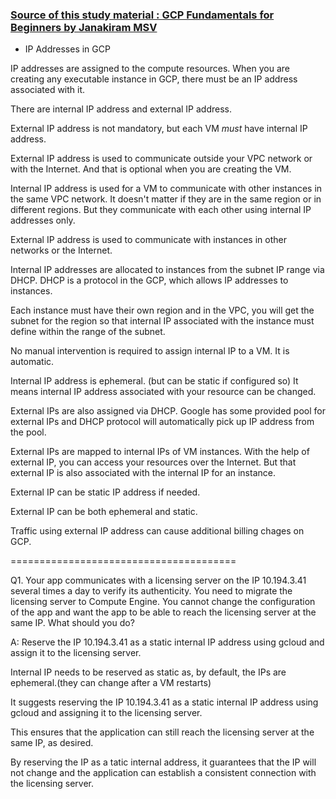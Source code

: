 ### [Source of this study material : GCP Fundamentals for Beginners by Janakiram MSV](https://www.udemy.com/course/google-cloud-platform-gcp-fundamentals-for-beginners/)


* IP Addresses in GCP

IP addresses are assigned to the compute resources.
When you are creating any executable instance in GCP,
there must be an IP address associated with it.

There are internal IP address and external IP address.

External IP address is not mandatory, but each VM *must* have internal IP address.

External IP address is used to communicate outside your VPC network or with the Internet.
And that is optional when you are creating the VM.

Internal IP address is used for a VM to communicate with other instances in the same VPC network.
It doesn't matter if they are in the same region or in different regions.
But they communicate with each other using internal IP addresses only.

External IP address is used to communicate with instances in other networks or the Internet.

Internal IP addresses are allocated to instances from the subnet IP range via DHCP.
DHCP is a protocol in the GCP, which allows IP addresses to instances.

Each instance must have their own region and in the VPC, you will get the subnet
for the region so that internal IP associated with the instance must define
within the range of the subnet.

No manual intervention is required to assign internal IP to a VM.
It is automatic.

Internal IP address is ephemeral. (but can be static if configured so)
It means internal IP address associated with your resource can be changed.

External IPs are also assigned via DHCP.
Google has some provided pool for external IPs and DHCP protocol will automatically
pick up IP address from the pool.

External IPs are mapped to internal IPs of VM instances.
With the help of external IP, you can access your resources over the Internet.
But that external IP is also associated with the internal IP for an instance.

External IP can be static IP address if needed.

External IP can be both ephemeral and static.

Traffic using external IP address can cause additional billing chages on GCP.

=======================================

Q1. Your app communicates with a licensing server on the IP 10.194.3.41
several times a day to verify its authenticity. You need to migrate the licensing
server to Compute Engine. You cannot change the configuration of the app and
want the app to be able to reach the licensing server at the same IP.
What should you do?

A: Reserve the IP 10.194.3.41 as a static internal IP address using 
gcloud and assign it to the licensing server.

Internal IP needs to be reserved as static as, by default, the IPs are
ephemeral.(they can change after a VM restarts)

It suggests reserving the IP 10.194.3.41 as a static internal IP address
using gcloud and assigning it to the licensing server.

This ensures that the application can still reach the licensing server
at the same IP, as desired.

By reserving the IP as a tatic internal address, it guarantees that the IP
will not change and the application can establish a consistent connection
with the licensing server.
